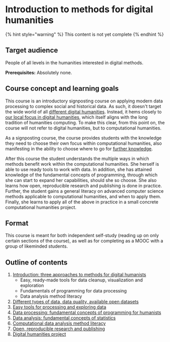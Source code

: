 # Introduction to methods for digital humanities

{% hint style="warning" %}
This content is not yet complete
{% endhint %}

## Target audience

People of all levels in the humanities interested in digital methods. 

**Prerequisites:** Absolutely none.

## Course concept and learning goals

This course is an introductory signposting course on applying modern data processing to complex social and historical data. As such, it doesn't target the wide world of all [different digital humanities](http://j.mp/allthedh). Instead, it hems closely to [our local focus in digital humanities](https://www.helsinki.fi/en/helsinki-centre-for-digital-humanities/our-digital-humanities), which itself aligns with the long tradition of humanities computing. To make this clear, from this point on, the course will not refer to digital humanities, but to computational humanities.

As a signposting course, the course provides students with the knowledge they need to choose their own focus within computational humanities, also manifesting in the ability to choose where to go for [further knowledge](where-to-continue.md).

After this course the student understands the multiple ways in which methods benefit work within the computational humanities. She herself is able to use ready tools to work with data. In addition, she has attained knowledge of the fundamental concepts of programming, through which she can start to expand her capabilities, should she so choose. She also learns how open, reproducible research and publishing is done in practice. Further, the student gains a general literacy on advanced computer science methods applicable to computational humanities, and when to apply them. Finally, she learns to apply all of the above in practice in a small concrete computational humanities project.

## Format

This course is meant for both independent self-study \(reading up on only certain sections of the course\), as well as for completing as a MOOC with a group of likeminded students.

## Outline of contents

1. [Introduction: three approaches to methods for digital humanists](introduction-three-approaches-to-methods-for-digital-humanists/)
   * Easy, ready-made tools for data cleanup, visualization and exploration
   * Fundamentals of programming for data processing
   * Data analysis method literacy
2. [Different types of data, data quality, available open datasets](different-types-of-data-data-quality-available-open-datasets.md)
3. [Easy tools for processing and exploring data](easy-tools-for-processing-and-exploring-data.md)
4. [Data processing: fundamental concepts of programming for humanists](data-processing-fundamental-concepts-of-programming-for-humanists.md)
5. [Data analysis: fundamental concepts of statistics](data-analysis-fundamental-concepts-of-statistics.md)
6. [Computational data analysis method literacy](https://docs.google.com/presentation/d/e/2PACX-1vTEAtbzLYJXn2Pp8ozrSfxmzQOxo6SfVOXpscLbgCXkeXtqpzlwlU37dmQTWEAjIUAPedbT_BG1x0Ll/pub?start=false&loop=false&delayms=3000)
7. [Open, reproducible research and publishing](open-reproducible-research-and-publishing.md)
8. [Digital humanities project](final-project.md)

